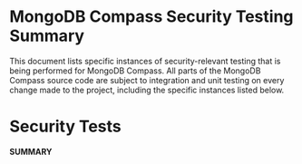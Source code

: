 # MongoDB Compass Security Testing Summary

This document lists specific instances of security-relevant testing that is being
performed for MongoDB Compass. All parts of the MongoDB Compass source code
are subject to integration and unit testing on every change made to the project,
including the specific instances listed below.

# Security Tests

**SUMMARY**
